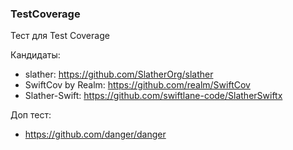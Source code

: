 ### TestCoverage

Тест для Test Coverage

Кандидаты:
- slather: https://github.com/SlatherOrg/slather
- SwiftCov by Realm: https://github.com/realm/SwiftCov
- Slather-Swift: https://github.com/swiftlane-code/SlatherSwiftx



Доп тест:
- https://github.com/danger/danger
